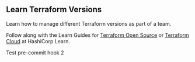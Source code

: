## Learn Terraform Versions

Learn how to manage different Terraform versions as part of a team.

Follow along with the Learn Guides for [Terraform Open Source](https://learn.hashicorp.com/tutorials/terraform/versions?in=terraform/configuration-language) or [Terraform Cloud](https://learn.hashicorp.com/tutorials/terraform/cloud-versions?in=terraform/cloud) at HashiCorp Learn.

Test pre-commit hook 2
